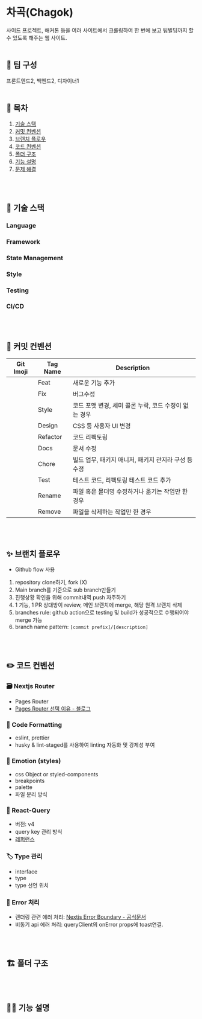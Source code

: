 # 차곡(Chagok)

사이드 프로젝트, 해커톤 등을 여러 사이트에서 크롤링하여 한 번에 보고 팀빌딩까지 할 수 있도록 해주는 웹 사이트.
<br><br>

## :children_crossing: 팀 구성

프론트엔드2, 백엔드2, 디자이너1
<br><br>

## :page_facing_up: 목차

1. [기술 스택](#rocket-기술-스택)
2. [커밋 컨벤션](#memo-커밋-컨벤션)
3. [브랜치 플로우](#sparkles-브랜치-플로우)
4. [코드 컨벤션](#pencil2-코드-컨벤션)
5. [폴더 구조](#)
6. [기능 설명](#)
7. [문제 해결](#)

<br><br>

## :rocket: 기술 스택

### Language

### Framework

### State Management

### Style

### Testing

### CI/CD

<br><br>

## :memo: 커밋 컨벤션

| Git Imoji | Tag Name | Description                                           |
| --------- | -------- | ----------------------------------------------------- |
|           | Feat     | 새로운 기능 추가                                      |
|           | Fix      | 버그수정                                              |
|           | Style    | 코드 포맷 변경, 세미 콜론 누락, 코드 수정이 없는 경우 |
|           | Design   | CSS 등 사용자 UI 변경                                 |
|           | Refactor | 코드 리팩토링                                         |
|           | Docs     | 문서 수정                                             |
|           | Chore    | 빌드 업무, 패키지 매니저, 패키지 관지라 구성 등 수정  |
|           | Test     | 테스트 코드, 리팩토링 테스트 코드 추가                |
|           | Rename   | 파일 혹은 몰더명 수정하거나 옮기는 작업만 한 경우     |
|           | Remove   | 파일을 삭제하는 작업만 한 경우                        |

<br><br>

## :sparkles: 브랜치 플로우

- Github flow 사용

1. repository clone하기, fork (X)
2. Main branch를 기준으로 sub branch만들기
3. 진행상황 확인을 위해 commit내역 push 자주하기
4. 1 기능, 1 PR
   상대방이 review, 메인 브랜치에 merge, 해당 원격 브랜치 삭제
5. branches rule: github action으로 testing 및 build가 성공적으로 수행되어야 merge 가능
6. branch name pattern: `[commit prefix]/[description]`

<br><br>

## :pencil2: 코드 컨벤션

### :card_file_box: Nextjs Router

- Pages Router
- [Pages Router 선택 이유 - 블로그](https://velog.io/@tt8784/App-Router-vs-Page-Router-Next.js)

### :hammer: Code Formatting

- eslint, prettier
- husky & lint-staged를 사용하여 linting 자동화 및 강제성 부여

### :art: Emotion (styles)

- css Object or styled-components
- breakpoints
- palette
- 파일 분리 방식

### :closed_lock_with_key: React-Query

- 버전: v4
- query key 관리 방식
- [레퍼런스](https://tkdodo.eu/blog/effective-react-query-keys)

### :label: Type 관리

- interface
- type
- type 선언 위치

### :safety_vest: Error 처리

- 렌더링 관련 에러 처리: [Nextjs Error Boundary - 공식문서](https://nextjs.org/docs/pages/building-your-application/configuring/error-handling)
- 비동기 api 에러 처리: queryClient의 onError props에 toast연결.

<br><br>

## :building_construction: 폴더 구조

<br><br>

## :technologist: 기능 설명
